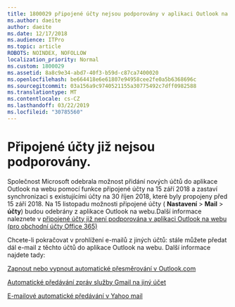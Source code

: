 ```yaml
---
title: 1800029 připojené účty nejsou podporovány v aplikaci Outlook na webu
ms.author: daeite
author: daeite
ms.date: 12/17/2018
ms.audience: ITPro
ms.topic: article
ROBOTS: NOINDEX, NOFOLLOW
localization_priority: Normal
ms.custom: 1800029
ms.assetid: 8a8c9e34-abd7-40f3-b59d-c87ca7400020
ms.openlocfilehash: be664418e6e61807e94958cee2fe0a5b6368696c
ms.sourcegitcommit: 03a156a9c9740521155a30775492c7dff0982588
ms.translationtype: MT
ms.contentlocale: cs-CZ
ms.lasthandoff: 03/22/2019
ms.locfileid: "30785560"
---
```

# <a name="connected-accounts-are-no-longer-supported"></a>Připojené účty již nejsou podporovány.

Společnost Microsoft odebrala možnost přidání nových účtů do aplikace Outlook na webu pomocí funkce připojené účty na 15 září 2018 a zastaví synchronizaci s existujícími účty na 30 říjen 2018, které byly propojeny před 15 září 2018. Na 15 listopadu možnosti připojené účty ( **Nastavení** \> **Mail** \> **účty**) budou odebrány z aplikace Outlook na webu.Další informace naleznete v [připojené účty již není podporována v aplikaci Outlook na webu (pro obchodní účty Office 365)](https://support.office.com/article/Connected-accounts-is-no-longer-supported-in-Outlook-on-the-web-Office-365-for-business-accounts-5cc526bf-e928-4a99-8b9f-5e089df7d887)
  
Chcete-li pokračovat v prohlížení e-mailů z jiných účtů: stále můžete předat dál e-mail z těchto účtů do aplikace Outlook na webu. Další informace najdete tady:
  
[Zapnout nebo vypnout automatické přesměrování v Outlook.com](https://go.microsoft.com/fwlink/?linkid=2038346)
  
[Automatické předávání zpráv služby Gmail na jiný účet](https://support.google.com/mail/answer/10957?hl=en)
  
[E-mailové automatické předávání v Yahoo mail](https://help.yahoo.com/kb/SLN22028.mdl?guccounter=1)
  


